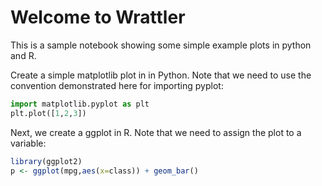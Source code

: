 # Welcome to Wrattler
This is a sample notebook showing some simple example plots in python and R.

Create a simple matplotlib plot in in Python.  Note that we need to use the convention demonstrated here for importing pyplot:

```python
import matplotlib.pyplot as plt
plt.plot([1,2,3])
```

Next, we create a ggplot in R.  Note that we need to assign the plot to a variable:

```r
library(ggplot2)
p <- ggplot(mpg,aes(x=class)) + geom_bar()
```
